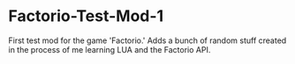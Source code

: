 # Factorio-Test-Mod-1
First test mod for the game 'Factorio.'
Adds a bunch of random stuff created in the process of me learning LUA and the Factorio API.
